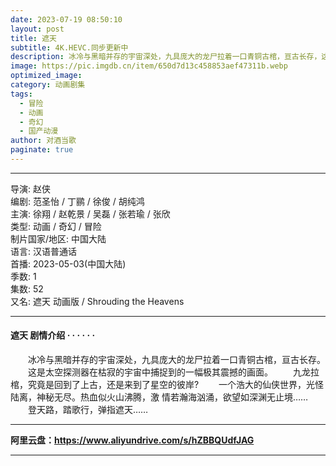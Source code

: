 ```yaml
---
date: 2023-07-19 08:50:10
layout: post
title: 遮天
subtitle: 4K.HEVC.同步更新中 
description: 冰冷与黑暗并存的宇宙深处，九具庞大的龙尸拉着一口青铜古棺，亘古长存，这是太空探测器在枯寂的宇宙中捕捉到的一幅极其震撼的画面...
image: https://pic.imgdb.cn/item/650d7d13c458853aef47311b.webp
optimized_image: 
category: 动画剧集
tags:
  - 冒险
  - 动画
  - 奇幻
  - 国产动漫
author: 对酒当歌
paginate: true
---
```


---

导演: 赵侠  
编剧: 范圣怡 / 丁鹂 / 徐俊 / 胡纯鸿  
主演: 徐翔 / 赵乾景 / 吴磊 / 张若瑜 / 张欣  
类型: 动画 / 奇幻 / 冒险  
制片国家/地区: 中国大陆  
语言: 汉语普通话  
首播: 2023-05-03(中国大陆)  
季数: 1  
集数: 52  
又名: 遮天 动画版 / Shrouding the Heavens  

---

#### 遮天 剧情介绍 · · · · · ·

　　冰冷与黑暗并存的宇宙深处，九具庞大的龙尸拉着一口青铜古棺，亘古长存。
　　这是太空探测器在枯寂的宇宙中捕捉到的一幅极其震撼的画面。
　　九龙拉棺，究竟是回到了上古，还是来到了星空的彼岸?
　　一个浩大的仙侠世界，光怪陆离，神秘无尽。热血似火山沸腾，激 情若瀚海汹涌，欲望如深渊无止境……
　　登天路，踏歌行，弹指遮天……

---

**阿里云盘：<https://www.aliyundrive.com/s/hZBBQUdfJAG>**

---
